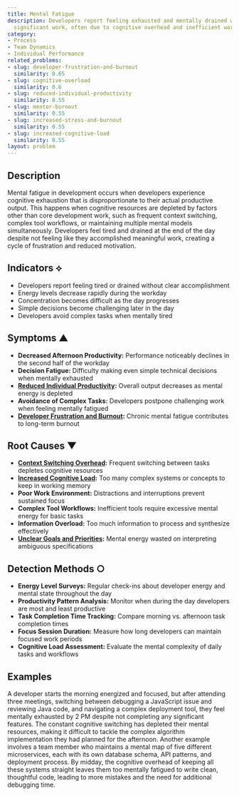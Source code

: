 ```yaml
---
title: Mental Fatigue
description: Developers report feeling exhausted and mentally drained without accomplishing
  significant work, often due to cognitive overhead and inefficient workflows.
category:
- Process
- Team Dynamics
- Individual Performance
related_problems:
- slug: developer-frustration-and-burnout
  similarity: 0.65
- slug: cognitive-overload
  similarity: 0.6
- slug: reduced-individual-productivity
  similarity: 0.55
- slug: mentor-burnout
  similarity: 0.55
- slug: increased-stress-and-burnout
  similarity: 0.55
- slug: increased-cognitive-load
  similarity: 0.55
layout: problem
---
```


## Description

Mental fatigue in development occurs when developers experience cognitive exhaustion that is disproportionate to their actual productive output. This happens when cognitive resources are depleted by factors other than core development work, such as frequent context switching, complex tool workflows, or maintaining multiple mental models simultaneously. Developers feel tired and drained at the end of the day despite not feeling like they accomplished meaningful work, creating a cycle of frustration and reduced motivation.

## Indicators ⟡

- Developers report feeling tired or drained without clear accomplishment
- Energy levels decrease rapidly during the workday
- Concentration becomes difficult as the day progresses
- Simple decisions become challenging later in the day
- Developers avoid complex tasks when mentally tired

## Symptoms ▲

- **Decreased Afternoon Productivity:** Performance noticeably declines in the second half of the workday
- **Decision Fatigue:** Difficulty making even simple technical decisions when mentally exhausted
- **[Reduced Individual Productivity](reduced-individual-productivity.md):** Overall output decreases as mental energy is depleted
- **Avoidance of Complex Tasks:** Developers postpone challenging work when feeling mentally fatigued
- **[Developer Frustration and Burnout](developer-frustration-and-burnout.md):** Chronic mental fatigue contributes to long-term burnout

## Root Causes ▼

- **[Context Switching Overhead](context-switching-overhead.md):** Frequent switching between tasks depletes cognitive resources
- **[Increased Cognitive Load](increased-cognitive-load.md):** Too many complex systems or concepts to keep in working memory
- **Poor Work Environment:** Distractions and interruptions prevent sustained focus
- **Complex Tool Workflows:** Inefficient tools require excessive mental energy for basic tasks
- **Information Overload:** Too much information to process and synthesize effectively
- **[Unclear Goals and Priorities](unclear-goals-and-priorities.md):** Mental energy wasted on interpreting ambiguous specifications

## Detection Methods ○

- **Energy Level Surveys:** Regular check-ins about developer energy and mental state throughout the day
- **Productivity Pattern Analysis:** Monitor when during the day developers are most and least productive
- **Task Completion Time Tracking:** Compare morning vs. afternoon task completion times
- **Focus Session Duration:** Measure how long developers can maintain focused work periods
- **Cognitive Load Assessment:** Evaluate the mental complexity of daily tasks and workflows

## Examples

A developer starts the morning energized and focused, but after attending three meetings, switching between debugging a JavaScript issue and reviewing Java code, and navigating a complex deployment tool, they feel mentally exhausted by 2 PM despite not completing any significant features. The constant cognitive switching has depleted their mental resources, making it difficult to tackle the complex algorithm implementation they had planned for the afternoon. Another example involves a team member who maintains a mental map of five different microservices, each with its own database schema, API patterns, and deployment process. By midday, the cognitive overhead of keeping all these systems straight leaves them too mentally fatigued to write clean, thoughtful code, leading to more mistakes and the need for additional debugging time.